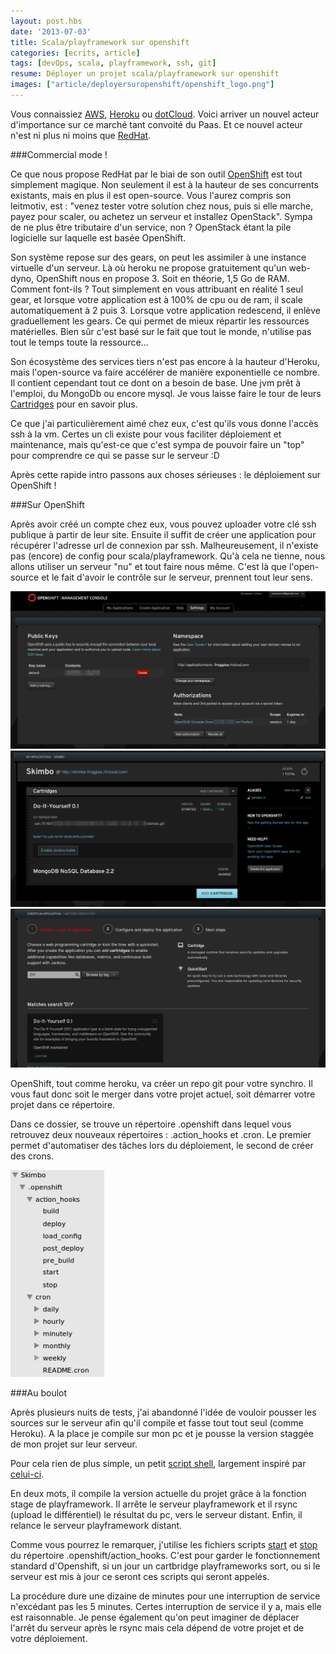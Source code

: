 ```yaml
---
layout: post.hbs
date: '2013-07-03'
title: Scala/playframework sur openshift
categories: [ecrits, article]
tags: [devOps, scala, playframework, ssh, git]
resume: Déployer un projet scala/playframework sur openshift
images: ["article/deployersuropenshift/openshift_logo.png"]
---
```

Vous connaissiez <a href="http://aws.amazon.com/" target="_blank">AWS</a>, <a href="https://www.heroku.com/" target="_blank">Heroku</a> ou <a href="https://www.dotcloud.com/" target="_blank">dotCloud</a>. Voici arriver un nouvel acteur d'importance sur ce marché tant convoité du Paas. Et ce nouvel acteur n'est ni plus ni moins que <a href="https://www.redhat.com/" target="_blank">RedHat</a>.

###Commercial mode !

Ce que nous propose RedHat par le biai de son outil <a href="https://www.openshift.com" target="_blank">OpenShift</a> est tout simplement magique. Non seulement il est à la hauteur de ses concurrents existants, mais en plus il est open-source. Vous l'aurez compris son leitmotiv, est : "venez tester votre solution chez nous, puis si elle marche, payez pour scaler, ou achetez un serveur et installez OpenStack". Sympa de ne plus être tributaire d'un service, non ? OpenStack étant la pile logicielle sur laquelle est basée OpenShift.

Son système repose sur des gears, on peut les assimiler à une instance virtuelle d'un serveur. Là où heroku ne propose gratuitement qu'un web-dyno, OpenShift nous en propose 3. Soit en théorie, 1,5 Go de RAM. Comment font-ils ? Tout simplement en vous attribuant en réalité 1 seul gear, et lorsque votre application est à 100% de cpu ou de ram, il scale automatiquement à 2 puis 3. Lorsque votre application redescend, il enlève graduellement les gears. Ce qui permet de mieux répartir les ressources matérielles. Bien sûr c'est basé sur le fait que tout le monde, n'utilise pas tout le temps toute la ressource...

Son écosystème des services tiers n'est pas encore à la hauteur d'Heroku, mais l'open-source va faire accélérer de manière exponentielle ce nombre. Il contient cependant tout ce dont on a besoin de base. Une jvm prêt à l'emploi, du MongoDb ou encore mysql. Je vous laisse faire le tour de leurs <a href="https://www.openshift.com/developers/technologies" target="_blank">Cartridges</a> pour en savoir plus.

Ce que j'ai particulièrement aimé chez eux, c'est qu'ils vous donne l'accès ssh à la vm. Certes un cli existe pour vous faciliter déploiement et maintenance, mais qu'est-ce que c'est sympa de pouvoir faire un "top" pour comprendre ce qui se passe sur le serveur :D

Après cette rapide intro passons aux choses sérieuses : le déploiement sur OpenShift !

###Sur OpenShift

Après avoir créé un compte chez eux, vous pouvez uploader votre clé ssh publique à partir de leur site. Ensuite il suffit de créer une application pour récupérer l'adresse url de connexion par ssh. Malheureusement, il n'existe pas (encore) de config pour scala/playframework. Qu'à cela ne tienne, nous allons utiliser un serveur "nu" et tout faire nous même. C'est là que l'open-source et le fait d'avoir le contrôle sur le serveur, prennent tout leur sens.

<img src="/assets/images/article/deployersuropenshift/pubKey.png" />
<img src="/assets/images/article/deployersuropenshift/app.png" />
<img src="/assets/images/article/deployersuropenshift/createAppDIY.png" />

OpenShift, tout comme heroku, va créer un repo git pour votre synchro. Il vous faut donc soit le merger dans votre projet actuel, soit démarrer votre projet dans ce répertoire.

Dans ce dossier, se trouve un répertoire .openshift dans lequel vous retrouvez deux nouveaux répertoires : .action_hooks et .cron. Le premier permet d'automatiser des tâches lors du déploiement, le second de créer des crons.

<img src="/assets/images/article/deployersuropenshift/openShiftRep.png" style="width:150px;" />

###Au boulot

Après plusieurs nuits de tests, j'ai abandonné l'idée de vouloir pousser les sources sur le serveur afin qu'il compile et fasse tout tout seul (comme Heroku). A la place je compile sur mon pc et je pousse la version staggée de mon projet sur leur serveur.

Pour cela rien de plus simple, un petit <a href="https://raw.github.com/Froggies/Skimbo/master/script/deploy_openshift.sh" target="_blank">script shell</a>, largement inspiré par <a href="http://greweb.me/2013/05/playframework-simple-deployment-scripts/" target="_blank">celui-ci</a>.

En deux mots, il compile la version actuelle du projet grâce à la fonction stage de playframework. Il arrête le serveur playframework et il rsync (upload le différentiel) le résultat du pc, vers le serveur distant. Enfin, il relance le serveur playframework distant.

Comme vous pourrez le remarquer, j'utilise les fichiers scripts <a href="https://github.com/Froggies/Skimbo/blob/master/.openshift/action_hooks/start" target="_blank">start</a> et <a href="https://github.com/Froggies/Skimbo/blob/master/.openshift/action_hooks/stop" target="_blank">stop</a> du répertoire .openshift/action_hooks. C'est pour garder le fonctionnement standard d'Openshift, si un jour un cartbridge playframeworks sort, ou si le serveur est mis à jour ce seront ces scripts qui seront appelés.

La procédure dure une dizaine de minutes pour une interruption de service n'excédant pas les 5 minutes. Certes interruption de service il y a, mais elle est raisonnable. Je pense également qu'on peut imaginer de déplacer l'arrêt du serveur après le rsync mais cela dépend de votre projet et de votre déploiement.